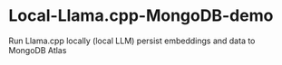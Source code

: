 # Local-Llama.cpp-MongoDB-demo
Run Llama.cpp locally (local LLM) persist embeddings and data to MongoDB Atlas 

